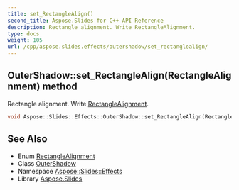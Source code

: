 ```yaml
---
title: set_RectangleAlign()
second_title: Aspose.Slides for C++ API Reference
description: Rectangle alignment. Write RectangleAlignment.
type: docs
weight: 105
url: /cpp/aspose.slides.effects/outershadow/set_rectanglealign/
---
```

## OuterShadow::set_RectangleAlign(RectangleAlignment) method


Rectangle alignment. Write [RectangleAlignment](../../../aspose.slides/rectanglealignment/).

```cpp
void Aspose::Slides::Effects::OuterShadow::set_RectangleAlign(RectangleAlignment value) override
```

## See Also

* Enum [RectangleAlignment](../../aspose.slides/rectanglealignment/)
* Class [OuterShadow](./)
* Namespace [Aspose::Slides::Effects](../)
* Library [Aspose.Slides](../../)